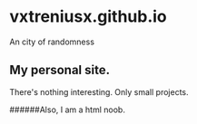 # vxtreniusx.github.io
An city of randomness

## My personal site.
There's nothing interesting. Only small projects.

######Also, I am a html noob.
